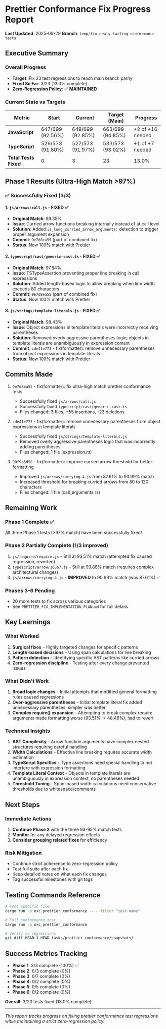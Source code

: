 # Prettier Conformance Fix Progress Report

**Last Updated**: 2025-09-29
**Branch**: `temp/fix-newly-failing-conformance-tests`

## Executive Summary

### Overall Progress

- **Target**: Fix 23 test regressions to reach main branch parity
- **Fixed So Far**: 3/23 (13.0% complete)
- **Zero-Regression Policy**: ✅ **MAINTAINED**

### Current State vs Targets

| Metric                | Start            | Current          | Target (Main)    | Progress         |
| --------------------- | ---------------- | ---------------- | ---------------- | ---------------- |
| **JavaScript**        | 647/699 (92.56%) | 649/699 (92.85%) | 663/699 (94.85%) | +2 of +16 needed |
| **TypeScript**        | 526/573 (91.80%) | 527/573 (91.97%) | 533/573 (93.02%) | +1 of +7 needed  |
| **Total Tests Fixed** | 0                | 3                | 23               | 13.0%            |

## Phase 1 Results (Ultra-High Match >97%)

### ✅ Successfully Fixed (3/3)

#### 1. `js/arrows/call.js` - **FIXED** ✅

- **Original Match**: 99.35%
- **Issue**: Curried arrow functions breaking internally instead of at call level
- **Solution**: Added `is_long_curried_arrow_argument()` detection to trigger proper argument expansion
- **Commit**: `9e7d8ea55` (part of combined fix)
- **Status**: Now 100% match with Prettier

#### 2. `typescript/cast/generic-cast.ts` - **FIXED** ✅

- **Original Match**: 97.84%
- **Issue**: TSTypeAssertion preventing proper line breaking in call expressions
- **Solution**: Added length-based logic to allow breaking when line width exceeds 80 characters
- **Commit**: `9e7d8ea55` (part of combined fix)
- **Status**: Now 100% match with Prettier

#### 3. `js/strings/template-literals.js` - **FIXED** ✅

- **Original Match**: 98.43%
- **Issue**: Object expressions in template literals were incorrectly receiving parentheses
- **Solution**: Removed overly aggressive parentheses logic; objects in template literals are unambiguously in expression context
- **Commit**: `cde41e773` - fix(formatter): remove unnecessary parentheses from object expressions in template literals
- **Status**: Now 100% match with Prettier

## Commits Made

1. `9e7d8ea55` - fix(formatter): fix ultra-high match prettier conformance tests
   - Successfully fixed `js/arrows/call.js`
   - Successfully fixed `typescript/cast/generic-cast.ts`
   - Files changed: 3 files, +55 insertions, -23 deletions

2. `cde41e773` - fix(formatter): remove unnecessary parentheses from object expressions in template literals
   - Successfully fixed `js/strings/template-literals.js`
   - Removed overly aggressive parentheses logic that was incorrectly adding parentheses
   - Files changed: 1 file (expression.rs)

3. `00f9a5d58` - fix(formatter): improve curried arrow threshold for better formatting
   - Improved `js/arrows/currying-4.js` from 87.61% to 90.99% match
   - Increased threshold for breaking curried arrows from 80 to 120 characters
   - Files changed: 1 file (call_arguments.rs)

## Remaining Work

### Phase 1 Complete ✅

All three Phase 1 tests (>97% match) have been successfully fixed!

### Phase 2 Partially Complete (1/3 improved)

1. `js/require/require.js` - Still at 93.51% match (attempted fix caused regression, reverted)
2. `typescript/arrow/16067.ts` - Still at 93.88% match (requires complex architectural changes)
3. `js/arrows/currying-4.js` - **IMPROVED** to 90.99% match (was 87.61%) ✅

### Phases 3-6 Pending

- 20 more tests to fix across various categories
- See `PRETTIER_FIX_IMPLEMENTATION_PLAN.md` for full details

## Key Learnings

### What Worked

1. **Surgical fixes** - Highly targeted changes for specific patterns
2. **Length-based decisions** - Using span calculations for line breaking
3. **Pattern detection** - Identifying specific AST patterns like curried arrows
4. **Zero-regression discipline** - Testing after every change prevented issues

### What Didn't Work

1. **Broad logic changes** - Initial attempts that modified general formatting rules caused regressions
2. **Over-aggressive parentheses** - Initial template literal fix added unnecessary parentheses; simpler was better
3. **Complex require() expansion** - Attempting to break complex require arguments made formatting worse (93.51% -> 48.48%), had to revert

### Technical Insights

1. **AST Complexity** - Arrow function arguments have complex nested structures requiring careful handling
2. **Width Calculations** - Effective line breaking requires accurate width estimation
3. **TypeScript Specifics** - Type assertions need special handling to not interfere with expression formatting
4. **Template Literal Context** - Objects in template literals are unambiguously in expression context, no parentheses needed
5. **Threshold Tuning** - Span-based width calculations need conservative thresholds due to whitespace/comments

## Next Steps

### Immediate Actions

1. **Continue Phase 2** with the three 93-95% match tests
2. **Monitor** for any delayed regression effects
3. **Consider grouping related fixes** for efficiency

### Risk Mitigation

- Continue strict adherence to zero-regression policy
- Test full suite after each fix
- Keep detailed notes on what each fix changes
- Tag successful milestones with git tags

## Testing Commands Reference

```bash
# Test specific file
cargo run -p oxc_prettier_conformance -- --filter "test-name"

# Full conformance test
cargo run -p oxc_prettier_conformance

# Verify no regressions
git diff HEAD~1 HEAD tasks/prettier_conformance/snapshots/
```

## Success Metrics Tracking

- **Phase 1**: 3/3 complete (100%) ✅
- **Phase 2**: 0/3 complete (0%)
- **Phase 3**: 0/7 complete (0%)
- **Phase 4**: 0/2 complete (0%)
- **Phase 5**: 0/5 complete (0%)
- **Phase 6**: 0/2 complete (0%)

**Overall**: 3/23 tests fixed (13.0% complete)

---

_This report tracks progress on fixing prettier conformance test regressions while maintaining a strict zero-regression policy._
